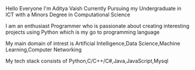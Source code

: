 Hello Everyone I'm Aditya Vaish Currently Pursuing my Undergraduate in ICT with a Minors Degree in Computational Science

I am an enthusiast Programmer who is passionate about creating interesting projects using Python which is my go to programming language

My main domain of intrest is Artificial Intelligence,Data Science,Machine Learning,Computer Networking

My tech stack consists of Python,C/C++/C#,Java,JavaScript,Mysql

